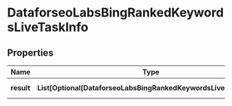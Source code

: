 # DataforseoLabsBingRankedKeywordsLiveTaskInfo


## Properties

| Name | Type | Description | Notes |
|------------ | ------------- | ------------- | -------------|
**result** | **List[Optional[DataforseoLabsBingRankedKeywordsLiveResultInfo]]** | array of results |[optional]|